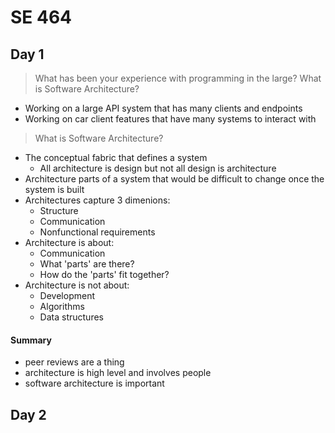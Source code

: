 # SE 464

## Day 1

> What has been your experience with programming in the large? What is Software Architecture?

* Working on a large API system that has many clients and endpoints
* Working on car client features that have many systems to interact with

> What is Software Architecture?

* The conceptual fabric that defines a system
    - All architecture is design but not all design is architecture
* Architecture parts of a system that would be difficult to change once the system is built
* Architectures capture 3 dimenions:
    - Structure
    - Communication
    - Nonfunctional requirements
* Architecture is about:
    - Communication
    - What 'parts' are there?
    - How do the 'parts' fit together?
* Architecture is not about:
    -   Development
    -   Algorithms
    -   Data structures

#### Summary

* peer reviews are a thing
* architecture is high level and involves people
* software architecture is important

## Day 2

